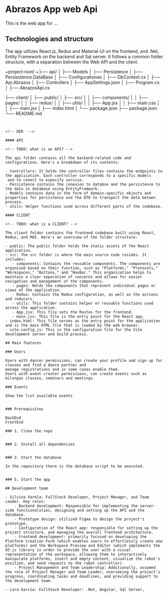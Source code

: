 # Abrazos App web Api

This is the web app for ...  

## Technologies and structure

The app utilizes React.js, Redux and Material-UI on the frontend, and .Net, Entity Framework on the backend and Sql server. 
It follows a common folder structure, with a separation between the Web API and the client. 

+project-root/
  +├── api/
  │   ├── Models
  │   ├── Persistence
  │       ├── Persisstence.DataBase
  │           ├── Configurationes
  │           ├── DbContext.cs
  │   ├── Api.Abrazos
  │       ├── Controllers
  │       ├── AppSettings.json
  │       ├── Program.cs
  │       ├── AbrazosApi.cs

    
  ├── client/
  │   ├── public/
  │   ├── src/
  │   │   ├── components/
  │   │   ├── pages/
  │   │   ├── redux/
  │   │   ├── utils/
  │   │   ├── App.jsx
  │   │   ├── main.css
  │   │   ├── main.jsx
  │   ├── index.html
  │   └── package.json
  ├── package.json
  └── README.md
```


<!-- DER  -->

#### API

<!-- TODO: what is an API? -->

The api folder contains all the backend-related code and configurations. Here's a breakdown of its contents:

- Controllers: It holds the controller files contains the endpoints to the application. Each controller corresponds to a specific models
 and to conect to especify service.
- Persistence contains the conexion to databse and the persistence to the data in database using EntityFramwork.
- Models contains data in the form of domain-specific objects and properties for persistence and the DTO to transport the data betwen process.
- utils: Helper functions used across different parts of the codebase.

#### CLIENT

<!-- TODO: what is a CLIENT? -->

The client folder contains the frontend codebase built using React, Redux, and MUI. Here's an overview of the folder structure:

- public: The public folder holds the static assets of the React application.
- src: The src folder is where the main source code resides. It includes:
   - components: Contains the reusable components. The components are organized based on their function, such as "Platforms," "Protocols," "Workspaces," "Buttons," and "NavBar." This organization helps to maintain a clear separation of concerns and allows for easier navigation and management of the components.
   - pages: Holds the components that represent individual pages or views of the application.
   - Redux: Contains the Redux configuration, as well as the actions and reducers.
   - utils: This folder contains helper or reusable functions used across the application.
   - App.jsx: This file sets the Routes for the frontend.
   - main.jsx: This file is the entry point for the React app. 
- index.html: This file serves as the entry point for the application and is the main HTML file that is loaded by the web browser.
- vite.config.js: This is the configuration file for the Vite development server and build process. 

## Main features

### Users

Users with dancer permissions, can create your profile and sign up for classes and find a dance partner and
manage registrations and in some cases enable them.
Users with event creator permissions, can create events such as milongas classes, seminars and meetings.

### Events

Show the list available events


### Prerequisites

BackEnd
FrontEnd

### 1. Clone the repo


### 2. Install all dependencies 


### 3. Start the database

In the repository there is the database script to be executed.
 

### 5. Start the app

## Development team

- Silvina Varela: FullStack Developer, Project Manager, and Team Leader. Key roles: 
    - Backend development: Responsible for implementing the server-side functionalities, designing and setting up the API and the database.
    - Prototype design: utilized Figma to design the project's prototype.
    - Configuration of the React app: responsible for setting up the project structure, and managing the overall frontend architecture.
    - Frontend development: primarily focused on developing the Platform Creation Form (which enables users to effortlessly create new platforms) and the Workspace Preview and Editor (which implements the d3.js library in order to provide the user with a visual representation of the workspace, allowing them to interactively manipulate platforms, insert and empty content, visualize the robot's position, and send requests to the robot controller).
    - Project Management and Team Leadership: Additionally, assumed the role of Project Manager and Team Leader, overseeing the project's progress, coordinating tasks and deadlines, and providing support to the development team.

- Lara Garcia: FullStack Developer: .Net, Angular, Sql Server, 
    

